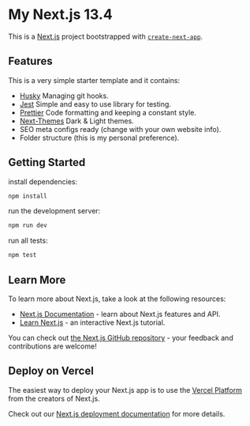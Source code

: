 # My Next.js 13.4 

This is a [Next.js](https://nextjs.org/) project bootstrapped with [`create-next-app`](https://github.com/vercel/next.js/tree/canary/packages/create-next-app).

## Features

This is a very simple starter template and it contains:

- [Husky](https://typicode.github.io/husky/#/) Managing git hooks.
- [Jest](https://jestjs.io/) Simple and easy to use library for testing.
- [Prettier](https://prettier.io/) Code formatting and keeping a constant style.
- [Next-Themes](https://www.npmjs.com/package/next-themes) Dark & Light themes.
- SEO meta configs ready (change with your own website info).
- Folder structure (this is my personal preference).

## Getting Started

install dependencies:

```bash
npm install
```

run the development server:

```bash
npm run dev
```

run all tests:

```bash
npm test
```

## Learn More

To learn more about Next.js, take a look at the following resources:

- [Next.js Documentation](https://nextjs.org/docs) - learn about Next.js features and API.
- [Learn Next.js](https://nextjs.org/learn) - an interactive Next.js tutorial.

You can check out [the Next.js GitHub repository](https://github.com/vercel/next.js/) - your feedback and contributions are welcome!

## Deploy on Vercel

The easiest way to deploy your Next.js app is to use the [Vercel Platform](https://vercel.com/new?utm_medium=default-template&filter=next.js&utm_source=create-next-app&utm_campaign=create-next-app-readme) from the creators of Next.js.

Check out our [Next.js deployment documentation](https://nextjs.org/docs/deployment) for more details.
